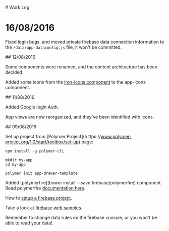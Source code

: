 # Work Log

# 16/08/2016

Fixed login bugs, and moved private firebase data connection information to the `/data/app-dataconfig.js` file, it won't be committed.

## 12/08/2016

Some components were renamed, and the content architecture has been decided.

Added some icons from the [iron-icons component](https://elements.polymer-project.org/elements/iron-icons?view=demo:demo/index.html&active=iron-icons) to the app-icons component.

## 11/08/2016

Added Google login Auth.

App views are now reorganized, and they've been identified with icons.

## 09/08/2016

Set up project from [Polymer Project](h ttps://www.polymer-project.org/1.0/start/toolbox/set-up) page:

```
npm install -g polymer-cli

mkdir my-app
cd my-app

polymer init app-drawer-template

```

Added [polymerfire](bower install --save firebase/polymerfire) component.
Read polymerfire [documentation here](https://elements.polymer-project.org/elements/polymerfire).

How to [setup a firebase project](https://firebase.google.com/docs/web/setup).

Take a look at [firebase web samples](https://firebase.google.com/docs/samples/#web).

Remember to change data rules on the firebase console, or you won't be able to read your data!.
